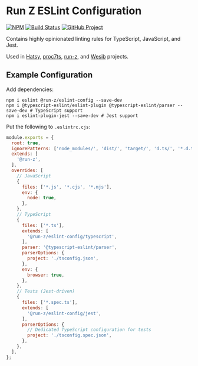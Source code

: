 Run Z ESLint Configuration
==========================

[![NPM][npm-image]][npm-url]
[![Build Status][build-status-img]][build-status-link]
[![GitHub Project][github-image]][github-url]

Contains highly opinionated linting rules for TypeScript, JavaScript, and Jest.

Used in [Hatsy], [proc7ts], [run-z], and [Wesib] projects.

[npm-image]: https://img.shields.io/npm/v/@run-z/eslint-config.svg?logo=npm
[npm-url]: https://www.npmjs.com/package/@run-z/eslint-config
[build-status-img]: https://github.com/run-z/eslint-config/workflows/Build/badge.svg
[build-status-link]: https://github.com/run-z/eslint-config/actions?query=workflow:Build
[github-image]: https://img.shields.io/static/v1?logo=github&label=GitHub&message=project&color=informational
[github-url]: https://github.com/run-z/eslint-config

[Hatsy]: https://github.com/hatsyjs
[proc7ts]: https://github.com/proc7ts
[run-z]: https://github.com/run-z
[Wesib]: https://github.com/wesib


Example Configuration
---------------------

Add dependencies:
```shell
npm i eslint @run-z/eslint-config --save-dev
npm i @typescript-eslint/eslint-plugin @typescript-eslint/parser --save-dev # TypeScript support
npm i eslint-plugin-jest --save-dev # Jest support
```

Put the following to `.eslintrc.cjs`:

```javascript
module.exports = {
  root: true,
  ignorePatterns: ['node_modules/', 'dist/', 'target/', 'd.ts/', '*.d.ts'],
  extends: [
    '@run-z',
  ],
  overrides: [
    // JavaScript
    {
      files: ['*.js', '*.cjs', '*.mjs'],
      env: {
        node: true,
      },
    },
    // TypeScript
    {
      files: ['*.ts'],
      extends: [
        '@run-z/eslint-config/typescript',
      ],
      parser: '@typescript-eslint/parser',
      parserOptions: {
        project: './tsconfig.json',
      },
      env: {
        browser: true,
      },
    },
    // Tests (Jest-driven)
    {
      files: ['*.spec.ts'],
      extends: [
        '@run-z/eslint-config/jest',
      ],
      parserOptions: {
        // Dedicated TypeScript configuration for tests
        project: './tsconfig.spec.json',
      },
    },
  ],
};
```

